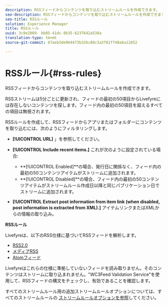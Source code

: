 ```yaml
---
description: RSSフィードからコンテンツを取り込むストリームルールを作成できます。
seo-description: RSSフィードからコンテンツを取り込むストリームルールを作成できます。
seo-title: RSSルール
solution: Experience Manager
title: RSSルール
uuid: 3c9e2069- bb85-41dc-8b35-6237642a538a
translation-type: tm+mt
source-git-commit: 67aeb3de964473b326c88c3a3f81ff48a6a12652

---
```



# RSSルール{#rss-rules}

RSSフィードからコンテンツを取り込むストリームルールを作成できます。

RSSストリームは5分ごとに更新され、フィードの最初の50項目からLivefyreには存在しないコンテンツを探します。フィード内の最初の50項目を超えるすべての項目は無視されます。

RSSルールを作成して、RSSフィードからアプリまたはフォルダーにコンテンツを取り込むには、次のようにフィルタリングします。

* **[!UICONTROL URL]** 」を参照してください。
* **[!UICONTROL Include recent items.]** これが次のように設定されている場合:

   * **[!UICONTROL Enabled]**の場合、発行日に関係なく、フィード内の最初の50コンテンツアイテムがストリームに追加されます。
   * **[!UICONTROL Disabled]**の場合、フィード内の最初の50コンテンツアイテムがストリームルール作成日以降と同じパブリケーション日でストリームに追加されます。

* **[!UICONTROL Extract post information from item link (when disabled, post information is extracted from XML).]** アイテムリンクまたはXMLからの情報の取り込み。

**RSSルール**

Livefyreは、以下のRSS仕様に基づいてRSSフィードを解析します。

* [RSS2.0](https://en.wikipedia.org/wiki/RSS)
* [メディアRSS](https://en.wikipedia.org/wiki/Media_RSS)
* [Atomフィード](https://validator.w3.org/feed/docs/atom.html)

Livefyreはこれらの仕様に準拠していないフィードを読み取りません。そのコンテンツはストリームに取り込まれません。"WC3Feed Validation Service"を使用して、RSSフィードの構文をチェックし、有効であることを確認します。

すべてのストリームルール用の追加ストリームルールオプションについては、すべてのストリームルールの [ストリームルールオプションを参照](../c-streams/c-stream-rule-options-for-all-stream-rules.md#c_stream_rule_options_for_all_stream_rules)してください。
